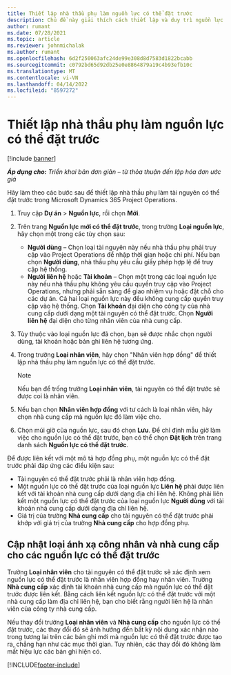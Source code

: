 ```yaml
---
title: Thiết lập nhà thầu phụ làm nguồn lực có thể đặt trước
description: Chủ đề này giải thích cách thiết lập và duy trì nguồn lực nhà thầu phụ được tạo từ người dùng và địa chỉ liên hệ trong hệ thống để có thể liên kết họ với hợp đồng phụ trong Microsoft Dynamics 365 Project Operations.
author: rumant
ms.date: 07/28/2021
ms.topic: article
ms.reviewer: johnmichalak
ms.author: rumant
ms.openlocfilehash: 6d2f250063afc24de99e308d8d7583d1822bcabb
ms.sourcegitcommit: c0792bd65d92db25e0e8864879a19c4b93efb10c
ms.translationtype: MT
ms.contentlocale: vi-VN
ms.lasthandoff: 04/14/2022
ms.locfileid: "8597272"
---
```

# <a name="set-up-subcontractors-as-bookable-resources"></a>Thiết lập nhà thầu phụ làm nguồn lực có thể đặt trước

[!include [banner](../../includes/dataverse-preview.md)]

_**Áp dụng cho:** Triển khai bản đơn giản – từ thỏa thuận đến lập hóa đơn ước giá_

Hãy làm theo các bước sau để thiết lập nhà thầu phụ làm tài nguyên có thể đặt trước trong Microsoft Dynamics 365 Project Operations.

1. Truy cập **Dự án** \> **Nguồn lực**, rồi chọn **Mới**.
2. Trên trang **Nguồn lực mới có thể đặt trước**, trong trường **Loại nguồn lực**, hãy chọn một trong các tùy chọn sau:

    - **Người dùng** – Chọn loại tài nguyên này nếu nhà thầu phụ phải truy cập vào Project Operations để nhập thời gian hoặc chi phí. Nếu bạn chọn **Người dùng**, nhà thầu phụ yêu cầu giấy phép hợp lệ để truy cập hệ thống.
    - **Người liên hệ** hoặc **Tài khoản** – Chọn một trong các loại nguồn lực này nếu nhà thầu phụ không yêu cầu quyền truy cập vào Project Operations, nhưng phải sẵn sàng để giao nhiệm vụ hoặc đặt chỗ cho các dự án. Cả hai loại nguồn lực này đều không cung cấp quyền truy cập vào hệ thống. Chọn **Tài khoản** đại diện cho công ty của nhà cung cấp dưới dạng một tài nguyên có thể đặt trước. Chọn **Người liên hệ** đại diện cho từng nhân viên của nhà cung cấp.

3. Tùy thuộc vào loại nguồn lực đã chọn, bạn sẽ được nhắc chọn người dùng, tài khoản hoặc bản ghi liên hệ tương ứng.
4. Trong trường **Loại nhân viên**, hãy chọn "Nhân viên hợp đồng" để thiết lập nhà thầu phụ làm nguồn lực có thể đặt trước.

    > [!NOTE]
    > Nếu bạn để trống trường **Loại nhân viên**, tài nguyên có thể đặt trước sẽ được coi là nhân viên.

5. Nếu bạn chọn **Nhân viên hợp đồng** với tư cách là loại nhân viên, hãy chọn nhà cung cấp mà nguồn lực đó làm việc cho.
6. Chọn múi giờ của nguồn lực, sau đó chọn **Lưu**. Để chỉ định mẫu giờ làm việc cho nguồn lực có thể đặt trước, bạn có thể chọn **Đặt lịch** trên trang danh sách **Nguồn lực có thể đặt trước**.

Để được liên kết với một mô tả hợp đồng phụ, một nguồn lực có thể đặt trước phải đáp ứng các điều kiện sau:

- Tài nguyên có thể đặt trước phải là nhân viên hợp đồng.
- Một nguồn lực có thể đặt trước của loại nguồn lực **Liên hệ** phải được liên kết với tài khoản nhà cung cấp dưới dạng địa chỉ liên hệ. Không phải liên kết một nguồn lực có thể đặt trước của loại nguồn lực **Người dùng** với tài khoản nhà cung cấp dưới dạng địa chỉ liên hệ.
- Giá trị của trường **Nhà cung cấp** cho tài nguyên có thể đặt trước phải khớp với giá trị của trường **Nhà cung cấp** cho hợp đồng phụ.

## <a name="update-the-type-of-worker-and-vendor-mapping-for-bookable-resources"></a>Cập nhật loại ánh xạ công nhân và nhà cung cấp cho các nguồn lực có thể đặt trước

Trường **Loại nhân viên** cho tài nguyên có thể đặt trước sẽ xác định xem nguồn lực có thể đặt trước là nhân viên hợp đồng hay nhân viên. Trường **Nhà cung cấp** xác định tài khoản nhà cung cấp mà nguồn lực có thể đặt trước được liên kết. Bằng cách liên kết nguồn lực có thể đặt trước với một nhà cung cấp làm địa chỉ liên hệ, bạn cho biết rằng người liên hệ là nhân viên của công ty nhà cung cấp.

Nếu thay đổi trường **Loại nhân viên** và **Nhà cung cấp** cho nguồn lực có thể đặt trước, các thay đổi đó sẽ ảnh hưởng đến bất kỳ nội dung xác nhận nào trong tương lai trên các bản ghi mới mà nguồn lực có thể đặt trước được tạo ra, chẳng hạn như các mục thời gian. Tuy nhiên, các thay đổi đó không làm mất hiệu lực các bản ghi hiện có.

[!INCLUDE[footer-include](../../includes/footer-banner.md)]
